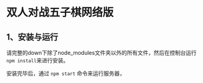 # 双人对战五子棋网络版

<h2>1、安装与运行</h2>

请完整的down下除了node_modules文件夹以外的所有文件，然后在控制台运行 ``npm install``来进行安装。

安装完毕后，通过 ``npm start`` 命令来运行服务器，